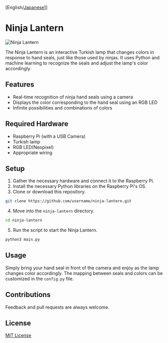 [English/[Japanese](README_JP.md)]]

# Ninja Lantern

![Ninja Lantern](images/ninja-lantern.jpg)

The Ninja Lantern is an interactive Turkish lamp that changes colors in response to hand seals, just like those used by ninjas. It uses Python and machine learning to recognize the seals and adjust the lamp's color accordingly.

## Features

- Real-time recognition of ninja hand seals using a camera
- Displays the color corresponding to the hand seal using an RGB LED
- Infinite possibilities and combinations of colors

## Required Hardware

- Raspberry Pi (with a USB Camera)
- Turkish lamp
- RGB LED(Neopixel)
- Appropriate wiring

## Setup

1. Gather the necessary hardware and connect it to the Raspberry Pi.
2. Install the necessary Python libraries on the Raspberry Pi's OS.
3. Clone or download this repository.

```bash
git clone https://github.com/username/ninja-lantern.git
```

4. Move into the `ninja-lantern` directory.

```bash
cd ninja-lantern
```

5. Run the script to start the Ninja Lantern.

```bash
python3 main.py
```

## Usage

Simply bring your hand seal in front of the camera and enjoy as the lamp changes color accordingly. The mapping between seals and colors can be customized in the `config.py` file.

## Contributions

Feedback and pull requests are always welcome.

## License

[MIT License](LICENSE)
